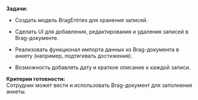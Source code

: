 **Задачи:**

- Создать модель BragEntries для хранения записей.
    
- Сделать UI для добавления, редактирования и удаления записей в Brag-документе.
    
- Реализовать функционал импорта данных из Brag-документа в анкету (например, подтягивать достижения).
    
- Возможность добавлять дату и краткое описание к каждой записи.
    

**Критерии готовности:**  
Сотрудник может вести и использовать Brag-документ для заполнения анкеты.